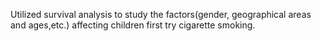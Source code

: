 Utilized survival analysis to study the factors(gender, geographical areas and ages,etc.) affecting children first try cigarette smoking.
